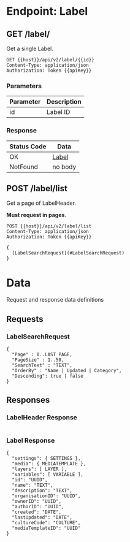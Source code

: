 # Endpoint: Label

## GET /label/<id>

Get a single Label.

```
GET {{host}}/api/v2/label/{{id}}
Content-Type: application/json
Authorization: Token {{apiKey}}
```

### Parameters

|Parameter|Description|
|--|--|
|id|Label ID|

### Response

|Status Code|Data|
|--|--|
|OK|[Label](#LabelResponse) |
|NotFound|no body|

## POST /label/list

Get a page of LabelHeader.

__Must request in pages__.

```
POST {{host}}/api/v2/label/list
Content-Type: application/json
Authorization: Token {{apiKey}} 

{
  [LabelSearchRequest](#LabelSearchRequest)
}
```

# Data

Request and response data definitions

## Requests

<a name="LabelSearchRequest" />

### LabelSearchRequest

```
{
  "Page" : 0..LAST PAGE,
  "PageSize" : 1..50,
  "SearchText" : "TEXT",
  "OrderBy" : "Name | Updated | Category",
  "Descending": true | false
}
```

## Responses

<a name="LabelHeaderResponse" />

### LabelHeader Response

```

```

<a name="LabelResponse"/>

### Label Response

```
{
  "settings": { SETTINGS },
  "media": { MEDIATEMPLATE },
  "layers": [ LAYER ],
  "variables": [ VARIABLE ],
  "id": "UUID",
  "name": "TEXT",
  "description": "TEXT",
  "organisationID": "UUID",
  "ownerID": "UUID",
  "authorID": "UUID",
  "created": "DATE",
  "lastUpdated": "DATE",
  "cultureCode": "CULTURE",
  "mediaTemplateID": "UUID"
}
```

